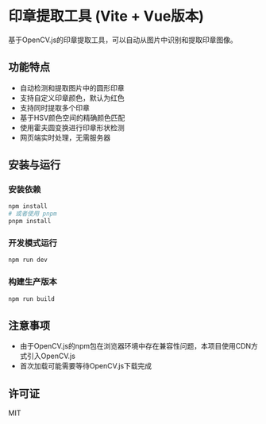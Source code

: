 # 印章提取工具 (Vite + Vue版本)

基于OpenCV.js的印章提取工具，可以自动从图片中识别和提取印章图像。

## 功能特点

- 自动检测和提取图片中的圆形印章
- 支持自定义印章颜色，默认为红色
- 支持同时提取多个印章
- 基于HSV颜色空间的精确颜色匹配
- 使用霍夫圆变换进行印章形状检测
- 网页端实时处理，无需服务器

## 安装与运行

### 安装依赖

```bash
npm install
# 或者使用 pnpm
pnpm install
```

### 开发模式运行

```bash
npm run dev
```

### 构建生产版本

```bash
npm run build
```

## 注意事项

- 由于OpenCV.js的npm包在浏览器环境中存在兼容性问题，本项目使用CDN方式引入OpenCV.js
- 首次加载可能需要等待OpenCV.js下载完成

## 许可证

MIT
